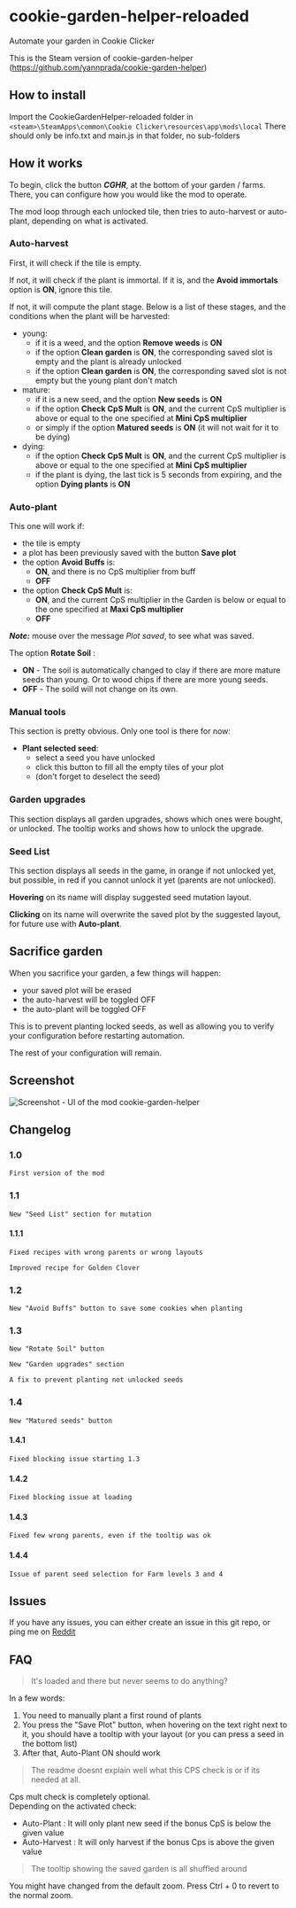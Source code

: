 # cookie-garden-helper-reloaded

Automate your garden in Cookie Clicker

This is the Steam version of cookie-garden-helper (https://github.com/yannprada/cookie-garden-helper)

## How to install

Import the CookieGardenHelper-reloaded folder in `<steam>\SteamApps\common\Cookie Clicker\resources\app\mods\local`
There should only be info.txt and main.js in that folder, no sub-folders

## How it works

To begin, click the button ***CGHR***, at the bottom of your
garden / farms. There, you can configure how you would like the mod to operate.

The mod loop through each unlocked tile, then tries to auto-harvest
or auto-plant, depending on what is activated.

### Auto-harvest

First, it will check if the tile is empty.

If not, it will check if the plant is immortal. If it is, and the **Avoid immortals** option is **ON**, ignore this tile.

If not, it will compute the plant stage. Below is a list of these stages, and
the conditions when the plant will be harvested:

- young:
  - if it is a weed, and the option **Remove weeds** is **ON**
  - if the option **Clean garden** is **ON**, the corresponding saved slot is
  empty and the plant is already unlocked
  - if the option **Clean garden** is **ON**, the corresponding saved slot is
  not empty but the young plant don't match
- mature:
  - if it is a new seed, and the option **New seeds** is **ON**
  - if the option **Check CpS Mult** is **ON**, and the current CpS multiplier
  is above or equal to the one specified at **Mini CpS multiplier**
  - or simply if the option **Matured seeds** is **ON** (it will not wait for it to be dying)
- dying:
  - if the option **Check CpS Mult** is **ON**, and the current CpS
  multiplier is above or equal to the one specified at
**Mini CpS multiplier**
  - if the plant is dying, the last tick is 5 seconds from expiring,
  and the option **Dying plants** is **ON**

### Auto-plant

This one will work if:

- the tile is empty
- a plot has been previously saved with the button **Save plot**
- the option **Avoid Buffs** is:
  - **ON**, and there is no CpS multiplier from buff
  - **OFF**
- the option **Check CpS Mult** is:
  - **ON**, and the current CpS multiplier in the Garden is
below or equal to the one specified at **Maxi CpS multiplier**
  - **OFF**

***Note:*** mouse over the message *Plot saved*, to see what was saved.

The option **Rotate Soil** :
  - **ON** - The soil is automatically changed to clay if there are more mature seeds than young. Or to wood chips if there are more young seeds.
  - **OFF** - The soild will not change on its own.

### Manual tools

This section is pretty obvious. Only one tool is there for now:

- **Plant selected seed**:
  - select a seed you have unlocked
  - click this button to fill all the empty tiles of your plot
  - (don't forget to deselect the seed)

### Garden upgrades

This section displays all garden upgrades, shows which ones were bought, or unlocked. The tooltip works and shows how to unlock the upgrade.

### Seed List

This section displays all seeds in the game, in orange if not unlocked yet, but possible, in red if you cannot unlock it yet (parents are not unlocked).

**Hovering** on its name will display suggested seed mutation layout.

**Clicking** on its name will overwrite the saved plot by the suggested layout, for future use with **Auto-plant**.

## Sacrifice garden

When you sacrifice your garden, a few things will happen:

- your saved plot will be erased
- the auto-harvest will be toggled OFF
- the auto-plant will be toggled OFF

This is to prevent planting locked seeds, as well as allowing you to verify your
configuration before restarting automation.

The rest of your configuration will remain.

## Screenshot

![Screenshot - UI of the mod cookie-garden-helper](/img/cookie-garden-helper.png?raw=true "UI")

## Changelog

### 1.0

`First version of the mod`

### 1.1

`New "Seed List" section for mutation`

#### 1.1.1

`Fixed recipes with wrong parents or wrong layouts`

`Improved recipe for Golden Clover`

### 1.2

`New "Avoid Buffs" button to save some cookies when planting`

### 1.3

`New "Rotate Soil" button`

`New "Garden upgrades" section`

`A fix to prevent planting not unlocked seeds`

### 1.4

`New "Matured seeds" button`

#### 1.4.1

`Fixed blocking issue starting 1.3`

#### 1.4.2

`Fixed blocking issue at loading`

#### 1.4.3

`Fixed few wrong parents, even if the tooltip was ok`

#### 1.4.4

`Issue of parent seed selection for Farm levels 3 and 4`

## Issues

If you have any issues, you can either create an issue in this git repo, or ping me on [Reddit](https://old.reddit.com/r/CookieClicker/comments/phxdge/garden_helper_for_steam_version/)

## FAQ

> It's loaded and there but never seems to do anything?

In a few words:  
1. You need to manually plant a first round of plants  
2. You press the "Save Plot" button, when hovering on the text right next to it, you should have a tooltip with your layout (or you can press a seed in the bottom list)  
3. After that, Auto-Plant ON should work  

> The readme doesnt explain well what this CPS check is or if its needed at all.

Cps mult check is completely optional.  
Depending on the activated check:  
- Auto-Plant : It will only plant new seed if the bonus CpS is below the given value  
- Auto-Harvest : It will only harvest if the bonus Cps is above the given value

> The tooltip showing the saved garden is all shuffled around

You might have changed from the default zoom. Press Ctrl + 0 to revert to the normal zoom.